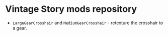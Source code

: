 # Vintage Story mods repository

- `LargeGearCrosshair` and `MediumGearCrosshair` - retexture the crosshair to a gear.
